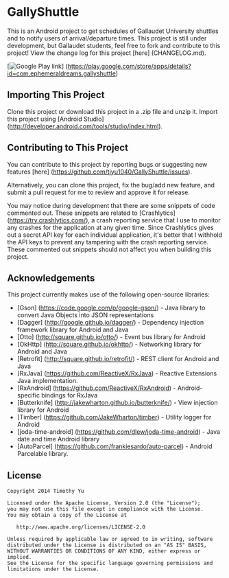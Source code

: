 GallyShuttle
============
This is an Android project to get schedules of Gallaudet University shuttles and to notify users of
arrival/departure times. This project is still under development, but Gallaudet students, feel free
to fork and contribute to this project! View the change log for this project [here] (CHANGELOG.md).

[![Google Play link](https://developer.android.com/images/brand/en_generic_rgb_wo_60.png)] (https://play.google.com/store/apps/details?id=com.ephemeraldreams.gallyshuttle)

Importing This Project
----------------------
Clone this project or download this project in a .zip file and unzip it. Import this project using
[Android Studio] (http://developer.android.com/tools/studio/index.html).

Contributing to This Project
----------------------------
You can contribute to this project by reporting bugs or suggesting new features [here] (https://github.com/tjyu1040/GallyShuttle/issues).

Alternatively, you can clone this project, fix the bug/add new feature, and submit a pull request for
me to review and approve it for release.

You may notice during development that there are some snippets of code commented out. These snippets
are related to [Crashlytics] (https://try.crashlytics.com/), a crash reporting service that I use to
monitor any crashes for the application at any given time. Since Crashlytics gives out a secret API
key for each individual application, it's better that I withhold the API keys to prevent any tampering
with the crash reporting service. These commented out snippets should not affect you when building this project.

Acknowledgements
----------------
This project currently makes use of the following open-source libraries:
- [Gson] (https://code.google.com/p/google-gson/) - Java library to convert Java Objects into JSON representations
- [Dagger] (http://google.github.io/dagger/) - Dependency injection framework library for Android and Java
- [Otto] (http://square.github.io/otto/) - Event bus library for Android
- [OkHttp] (http://square.github.io/okhttp/) - Networking library for Android and Java
- [Retrofit] (http://square.github.io/retrofit/) - REST client for Android and Java
- [RxJava] (https://github.com/ReactiveX/RxJava) - Reactive Extensions Java implementation.
- [RxAndroid] (https://github.com/ReactiveX/RxAndroid) - Android-specific bindings for RxJava
- [Butterknife] (http://jakewharton.github.io/butterknife/) - View injection library for Android
- [Timber] (https://github.com/JakeWharton/timber) - Utility logger for Android
- [joda-time-android] (https://github.com/dlew/joda-time-android) - Java date and time Android library
- [AutoParcel] (https://github.com/frankiesardo/auto-parcel) - Android Parcelable library.

License
-------

    Copyright 2014 Timothy Yu

    Licensed under the Apache License, Version 2.0 (the "License");
    you may not use this file except in compliance with the License.
    You may obtain a copy of the License at

       http://www.apache.org/licenses/LICENSE-2.0

    Unless required by applicable law or agreed to in writing, software
    distributed under the License is distributed on an "AS IS" BASIS,
    WITHOUT WARRANTIES OR CONDITIONS OF ANY KIND, either express or implied.
    See the License for the specific language governing permissions and
    limitations under the License.